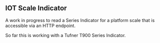 ## IOT Scale Indicator

A work in progress to read a Series Indicator for a platform scale that is accessible via an HTTP endpoint. 

So far this is working with a Tufner T900 Series Indicator.
